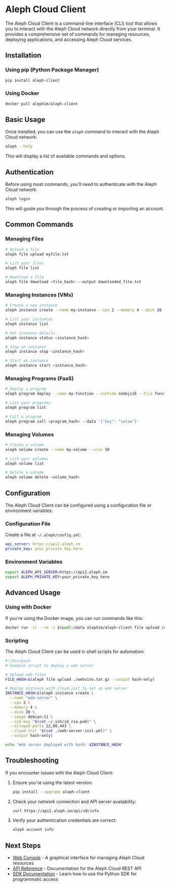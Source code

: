 # Aleph Cloud Client

The Aleph Cloud Client is a command-line interface (CLI) tool that allows you to interact with the Aleph Cloud network directly from your terminal. It provides a comprehensive set of commands for managing resources, deploying applications, and accessing Aleph Cloud services.

## Installation

### Using pip (Python Package Manager)

```bash
pip install aleph-client
```

### Using Docker

```bash
docker pull alephim/aleph-client
```

## Basic Usage

Once installed, you can use the `aleph` command to interact with the Aleph Cloud network:

```bash
aleph --help
```

This will display a list of available commands and options.

## Authentication

Before using most commands, you'll need to authenticate with the Aleph Cloud network:

```bash
aleph login
```

This will guide you through the process of creating or importing an account.

## Common Commands

### Managing Files

```bash
# Upload a file
aleph file upload myfile.txt

# List your files
aleph file list

# Download a file
aleph file download <file_hash> --output downloaded_file.txt
```

### Managing Instances (VMs)

```bash
# Create a new instance
aleph instance create --name my-instance --cpu 2 --memory 4 --disk 20 --image debian:11 --ssh-key "ssh-rsa AAAA..."

# List your instances
aleph instance list

# Get instance details
aleph instance status <instance_hash>

# Stop an instance
aleph instance stop <instance_hash>

# Start an instance
aleph instance start <instance_hash>
```

### Managing Programs (FaaS)

```bash
# Deploy a program
aleph program deploy --name my-function --runtime nodejs16 --file function.js

# List your programs
aleph program list

# Call a program
aleph program call <program_hash> --data '{"key": "value"}'
```

### Managing Volumes

```bash
# Create a volume
aleph volume create --name my-volume --size 50

# List your volumes
aleph volume list

# Delete a volume
aleph volume delete <volume_hash>
```

## Configuration

The Aleph Cloud Client can be configured using a configuration file or environment variables:

### Configuration File

Create a file at `~/.aleph/config.yml`:

```yaml
api_server: https://api2.aleph.im
private_key: your_private_key_here
```

### Environment Variables

```bash
export ALEPH_API_SERVER=https://api2.aleph.im
export ALEPH_PRIVATE_KEY=your_private_key_here
```

## Advanced Usage

### Using with Docker

If you're using the Docker image, you can run commands like this:

```bash
docker run -it --rm -v $(pwd):/data alephim/aleph-client file upload /data/myfile.txt
```

### Scripting

The Aleph Cloud Client can be used in shell scripts for automation:

```bash
#!/bin/bash
# Example script to deploy a web server

# Upload web files
FILE_HASH=$(aleph file upload ./website.tar.gz --output hash-only)

# Deploy instance with cloud-init to set up web server
INSTANCE_HASH=$(aleph instance create \
  --name "web-server" \
  --cpu 2 \
  --memory 4 \
  --disk 20 \
  --image debian:11 \
  --ssh-key "$(cat ~/.ssh/id_rsa.pub)" \
  --allowed-ports 22,80,443 \
  --cloud-init "$(cat ./web-server-init.yml)" \
  --output hash-only)

echo "Web server deployed with hash: $INSTANCE_HASH"
```

## Troubleshooting

If you encounter issues with the Aleph Cloud Client:

1. Ensure you're using the latest version:
   ```bash
   pip install --upgrade aleph-client
   ```

2. Check your network connection and API server availability:
   ```bash
   curl https://api2.aleph.im/api/v0/info
   ```

3. Verify your authentication credentials are correct:
   ```bash
   aleph account info
   ```

## Next Steps

- [Web Console](/tools/webconsole/) - A graphical interface for managing Aleph Cloud resources
- [API Reference](/devhub/api/rest/) - Documentation for the Aleph Cloud REST API
- [SDK Documentation](/devhub/sdks/python/) - Learn how to use the Python SDK for programmatic access
